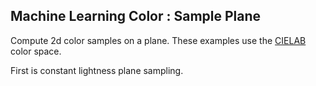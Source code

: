 
## Machine Learning Color : Sample Plane

Compute 2d color samples on a plane. These examples use the [CIELAB](https://en.wikipedia.org/wiki/CIELAB_color_space) color space.

First is constant lightness plane sampling.


